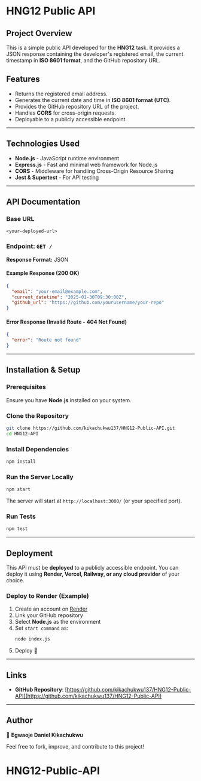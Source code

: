 # HNG12 Public API

## Project Overview
This is a simple public API developed for the **HNG12** task. It provides a JSON response containing the developer's registered email, the current timestamp in **ISO 8601 format**, and the GitHub repository URL.

## Features
- Returns the registered email address.
- Generates the current date and time in **ISO 8601 format (UTC)**.
- Provides the GitHub repository URL of the project.
- Handles **CORS** for cross-origin requests.
- Deployable to a publicly accessible endpoint.

---

## Technologies Used
- **Node.js** - JavaScript runtime environment
- **Express.js** - Fast and minimal web framework for Node.js
- **CORS** - Middleware for handling Cross-Origin Resource Sharing
- **Jest & Supertest** - For API testing

---

## API Documentation
### **Base URL**
`<your-deployed-url>`

### **Endpoint:** `GET /`
**Response Format:** JSON

#### **Example Response (200 OK)**
```json
{
  "email": "your-email@example.com",
  "current_datetime": "2025-01-30T09:30:00Z",
  "github_url": "https://github.com/yourusername/your-repo"
}
```

#### **Error Response (Invalid Route - 404 Not Found)**
```json
{
  "error": "Route not found"
}
```

---

## Installation & Setup
### **Prerequisites**
Ensure you have **Node.js** installed on your system.

### **Clone the Repository**
```sh
git clone https://github.com/kikachukwu137/HNG12-Public-API.git
cd HNG12-API
```

### **Install Dependencies**
```sh
npm install
```

### **Run the Server Locally**
```sh
npm start
```
The server will start at `http://localhost:3000/` (or your specified port).

### **Run Tests**
```sh
npm test
```

---

## Deployment
This API must be **deployed** to a publicly accessible endpoint. You can deploy it using **Render, Vercel, Railway, or any cloud provider** of your choice.

### **Deploy to Render (Example)**
1. Create an account on [Render](https://render.com/)
2. Link your GitHub repository
3. Select **Node.js** as the environment
4. Set `start command` as:
   ```sh
   node index.js
   ```
5. Deploy 🚀

---

## Links
- **GitHub Repository**: [https://github.com/kikachukwu137/HNG12-Public-API](https://github.com/kikachukwu137/HNG12-Public-API)


---

## Author
👤 **Egwaoje Daniel Kikachukwu**

Feel free to fork, improve, and contribute to this project!

# HNG12-Public-API
